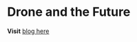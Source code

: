 # Drone and the Future
**Visit** [blog here](https://medium.com/under-5-mins/how-drones-have-changed-our-environment-and-the-future-86b8a51e3cc1?source=---------3------------------)
